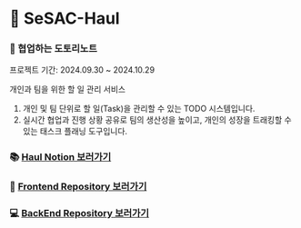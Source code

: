 # 🏰 SeSAC-Haul 

### 🌰 협업하는 도토리노트

프로젝트 기간: 2024.09.30 ~ 2024.10.29

개인과 팀을 위한 할 일 관리 서비스
  1. 개인 및 팀 단위로 할 일(Task)을 관리할 수 있는 TODO 시스템입니다.
  2. 실시간 협업과 진행 상황 공유로 팀의 생산성을 높이고, 개인의 성장을 트래킹할 수 있는 태스크 플래닝 도구입니다.



### 📚 [Haul Notion 보러가기](https://www.notion.so/11038cc0d0e9801e9702e1b4fa1393f9?pvs=4)
### 🎥 [Frontend Repository 보러가기](https://github.com/SeSAC-Haul/DoToli-frontend)
### 💻 [BackEnd Repository 보러가기](https://github.com/SeSAC-Haul/DoToli-backend)
